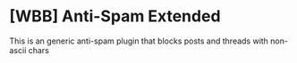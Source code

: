 # [WBB] Anti-Spam Extended

This is an generic anti-spam plugin that blocks posts and threads with non-ascii chars
